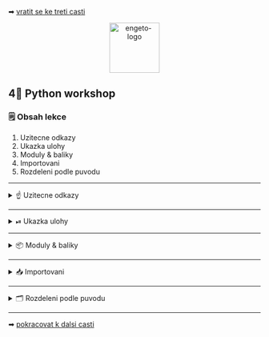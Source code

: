 ➡ [vratit se ke treti casti](https://github.com/Bralor/python-workshop/tree/master/materials/03_loops)

<p align="center">
  <img alt="engeto-logo" width="100px" src="https://engeto.cz/wp-content/uploads/2019/01/engeto-square.png" />
</p>

## 4⃣ Python workshop
### 🗒 Obsah lekce
1. Uzitecne odkazy
2. Ukazka ulohy
3. Moduly & baliky
4. Importovani
5. Rozdeleni podle puvodu
---


<details>
  <summary>☝ Uzitecne odkazy</summary>

  #### 🗒 Dulezite odkaz
  - [Instalator balicku, pip3](https://pypi.org/project/pip/)
  - [\_\_init\_\_.py](https://pythontips.com/2013/07/28/what-is-__init__-py/)
  - [Walrus operator, dokumentace](https://realpython.com/lessons/assignment-expressions/)
  - [Python.org, hledani modulu](https://docs.python.org/3/tutorial/modules.html#the-module-search-path)
  - [Predpis, if \_\_name\_\_ == '__main__'](https://www.geeksforgeeks.org/what-does-the-if-__name__-__main__-do/)
  - [Pycharm importing](https://www.jetbrains.com/help/pycharm/installing-uninstalling-and-upgrading-packages.html)

</details>

---

<details>
  <summary>⏯  Ukazka ulohy</summary>

  1. ✌  [Stahnete si cely repozitar jako **zip**](https://github.com/Bralor/python-workshop/archive/mh-dev.zip)
  2. 💪 Presunte se ke stazenemu souboru
  3. 🙏 Spustte soubor **materials/04_importing/hangman.py** v PyCharm
  4. 🐍 Spustte program pomoci klaves **ctrl+shift+F10**
  5. 🎥 Zkousejte!

</details>

---

<details>
   <summary>📦 Moduly & baliky</summary>

<details>
   <summary>💾 Uvod hry</summary>

   #### 🎮 Obesenec
   1. Pomocna promenna `SLOVO` (konstanta)
   2. Pomocna promenna `tajenka` (podtrzitka misto pismen)
   3. Pomocna promenna `zivoty` (hodnota = `7`)
   4. Pomocna promenna `hra_probiha` (hodnota = `True`)

   <br />
   ```python
   #!/usr/bin/python3


   SLOVO = "obesenec"
   tajenka = len(SLOVO) * ["_"]
   zivoty = 7
   hra_probiha = True
   ```

---

</details>

<details>
   <summary>♻ Prubeh kol</summary>

   #### 🔚 Kdy hra konci
   1. Dokud ma hrac v promenne `zivoty` hodnotu vetsi jak `0`
   2. Nasledne zastavime prubeh pomoci `hra_probiha`

   <br />
   ```python
   while hra_probiha and zivoty > 0:
       ...
   else:
       if not hra_probiha:
           print(f"Tajenka: {SLOVO}")
           print("Super! Vitezis, jsi frajer kurzu!")
       else:
           print(f"Bohuzel, prohrals. Hledane slovo: *{SLOVO}*")
   ```

   #### 👀 V kazdem kole
   1. Vypisu stav hry
   2. Necham hrace zadat pismeno/slovo (promenna `hadani`)
   3. Sestavime vhodne podminky

   <br />
   ```python
   print(f"TAJENKA: {' '.join(tajenka)}, ZIVOTY: {zivoty}")
   hadani = input("Hadej pismeno nebo cele slovo:").lower()

   if hadani == SLOVO:
       hra_probiha = False

   elif len(hadani) == 1 and hadani in SLOVO:
       for index, pismeno in enumerate(SLOVO):
           if pismeno == hadani:
               tajenka[index] = hadani
       if "_" not in tajenka:
           hra_probiha = False

   else:
       zivoty -= 1
   ```

   #### ❓ Konec nebo ne
   Hra nam funguje. Co bychom mohli zlepsit?
       1. Vice hadanych slov
       2. Nahodny vyber slova
       3. Cistejsi vypis

---

</details>

<details>
   <summary>⚙ Moduly</summary>

   #### ☝ K zapamatovani
   1. Jde o soubor s priponou `py`
   2. Obsahuje promenne, datove typy, standartni algoritmy
   3. Nektere jiz mame k dispozici (napr. `usr/lib/python3.8/`)
   ```python
   import pprint


   UDAJE = {
       "jmeno": "Matous",
       "prijmeni": "Holinka",
       "email": "matous@matous.cz",
       "adresa": "Kocourkov, U Potoka 28"
   }

   pprint.pprint(UDAJE)
   ```
   [**Odkaz**](https://repl.it/@JustBraloR/importing#main.py) pro spusteni

---

</details>

<details>
   <summary>🗃 Baliky</summary>

   #### ☝ K zapamatovani
   1. Vetsinou sbirka nekolika modulu
   2. Spolecne umistene v adresari
   3. Baliky obsahuji `__init__.py`
   4. Baliky obsahuji `__pycache__`

   #### 🔍 Soubor init
   Tento, dost casto prazdny, soubor umoznuje interpretu najit & nahrat moduly.
   Pokud neni prazdny, obsahuje dokumentace, zavislosti, aj.

   #### ⏩ Slozka pycache
   Tato slozka vznika, kdyz spoustime kod a interpret jej zkompiluje
   na _bytecode_. Nasledne schova zkompilovany kod do tohoto adresare.

---

</details>

<details>
   <summary>⏪ Rekapitulace</summary>

   #### 💪 Souhrn vyhod modulu & baliku
   1. Nemusime opakovane prepisovat stejne instrukce
   2. Muzu opakovane pouzivat na vice mistech
   3. Citelnosti je ucineno zadost

</details>

</details>

---

<details>
   <summary>📥 Importovani</summary>

   #### ☝ K zapamatovani
   Predpis pro nahrani modulu/baliku ma svoje pravidla:
   1. `import pprint` - nahrajeme cely modul, pouziti `modul.funkce`
   2. `from pprint import *` - nahrajeme cely modul, pouziti `funkce`
   3. `from pprint import pprint` - nahraje pouze vybranou funkci (`funkce`)
   4. `as` - doplneni aliasu, pouziti `from pprint import pprint as pp` (`pp`)
   
   #### 📽 Hledani modul
   1. Interpret uvidi oznameni o nahravani modulu (pr. `import`)
   2. Prohleda zabudovane moduly: `sys.builtin_module_names`
   3. Dale prohleda: `sys.modules` (s podporou symlinku)
   4. Dale prohleda aktualni umisteni: `sys.path[0]` (pokud nejsou symlinky, bude 3.)
   5. Dale prohleda: `sys.path[1:]`
   6. Pokud **nenasel** -> `ModuleNotFound`
   7. Pokud **nasel** -> nahravam modul, prip. balik

</details>

---

<details>
   <summary>🗂 Rozdeleni podle puvodu</summary>

<details>
   <summary>🏘 Knihovny standartni</summary>

   #### ☝ K zapamatovani
   Nainstalujeme jazyk, interpret a tyto knihovny. Nemusim instalovat, staci
   nahrat a pouzivat.

   #### ❓Modul random
   1. Pokud vyzadujeme vyuziti prvku pseudo-nahody, pouzijeme standartni modul
   `random`, dale doplnime seznam s vice slovy:
   ```python
   import random

   SLOVA = ["obesenec", "autobus", "klavesnice", "nedele"]
   ```
   <br />
   2. Vybereme vhodnou funkci pro selekci nahodne udaje ze sekvence dat:
   ```python
   slovo = random.choice(SLOVA)
   ```

   #### 🕺 Vlastni modul
   1. Spolecne si nahrajeme nas vlastni modul `figurka`
   2. Pouzijeme slovnik `hangman` uvnitr souboru
   3. Doplnime vypis v kazdem kole a pri prohre
   ```python
   import figurka


   print(figurka.hangman[7 - zivoty])
   ```

   #### 📺 Modul os
   1. Protoze je nase hra prilis upovidana, nahrajeme dalsi standartni modul,
   ktery nam pomuze udrzet vystup mene upovidany
   2. Aplikujeme funkci, pro strucny vystup ve vypisu a v zaveru
   ```python
   import os

   os.system("clear")
   ```

---
</details>

<details>
   <summary>👾 Knihovny tretich stran</summary>

   #### ☝ K zapamatovani
   Protoze je knihoven pro Python spousta, nektere je potreba doinstalovat rucne.

<br />
<p align="center">
  <img alt="terminal-icon" width="80px" src="https://cubiclenate.files.wordpress.com/2018/04/terminal-icon.png?w=286&h=286" />
</p>

   #### 🆑 Pomoci prikazoveho radku
   1. Vytvorime virtualni pracovni prostredi:
   ```bash
   python3 -m venv <jmeno_prostredi>
   ```

   2. Aktivujeme virtualni pracovni prostredi:
   ```bash
   source <jmeno_prostredi>/bin/activate
   ```
   **Pozor!** Po aktivaci dostaneme na zacatku dotazovaciho radku zavorku
   se jmenem prostredi (pr. `(env)`)

   3. Overime dostupnost spravce balicku `pip3 --version`

   4. Pokud mame, instalujeme balicky (nahled [pypi.org](https://pypi.org/)):
   ```bash
   pip3 install <jmeno_balicku>         # instalace
   pip3 uninstall <jmeno_balicku>       # odstraneni
   pip3 --help                          # napoveda
   ```

   5. Vytvoreni souboru `requirements.txt` se zavislostmi:
   ```bash
   pip3 freeze > requirements.txt
   ```

   6. Pomoci zavilosti mohou ostatni uzivatele nainstalovat externi knihovny z 
   naseho virtualniho prostredi:
   ```bash
   pip3 install -r requirements.txt
   ```

<br />
<p align="center">
  <img alt="pycharm-icon" width="80px" src="https://caktus-website-production-2015.s3.amazonaws.com/media/blog-images/logo.png" />
</p>

   #### 🐍 Pomoci PyCharm
   1. Spustime Pycharm a otevreme projekt
   2. `ctrl + alt + s` -> Settings
   3. -> Project: <jmeno_projektu>
   4. -> Project interpreter
   5. ⚙ `Add...` Pridat prostredi/pouzit stavajici
   6. ➕ Instalovat knihovny pomoci symbolu `+` dole pod nabidkou
   7. `Terminal` dole na liste pro export zavislosti (`pip3 freeze > requirements.txt`)

---

</details>

<details>
   <summary>🆕 Name == main</summary>

   #### 🥅 Motivace
   Po nahrani modulu nechceme spustit cely jeho obsah. Chceme vyuzit jeho
   funkcionalitu jednu po druhe.

   #### ❗ Nevhodna syntaxe
   Pokud bezne spoustime soubor `py` do promenne `__name__` ulozime hodnotu
   jmeno souboru:
   ```python
   def hlavni():
       print("Spoustim hlavni funkci()")
       print("Volani prvni funkce...")
       funkce_1()
       print("Volani druhe funkce...")
       funkce_2()
       print("Volani treti funkce...")
       funkce_3()


   def funkce_1():
       print("Spousteni prvni funkce...")


   def funkce_2():
       print("Spousteni druhe funkce...")


   def funkce_3():
       print("Spousteni treti funkce...")


   hlavni()
   ```
   [**Odkaz**](https://repl.it/@JustBraloR/runningnamemain#main.py) pro spusteni

   **Pozor!** Toto neni zadouci, pokud chceme soubor pouze nahrat. Vyzkousime
   soubor nahrat primo v interpretu.

   #### ✅ Vhodna syntaxe
   Pokud piseme kod do souboru, ktery budeme chtit potencialne pouzivat pozdeji
   (modul), pouzijeme:
   ```python
   if __name__ == "__main__":
       hlavni()
   ```
   Diky takovemu predpisu porad plati: `__name__ == "<jmeno_souboru>"`. Ale
   soucasne pri nahrani z jineho modulu `__name__ == "__main__"`:
   ```python
   if __name__ == "__main__":
       print("Spousteni pres importovani")
       hlavni()
   else:
       print("Naimportovano!")
   ```

</details>


</details>

---

➡ [pokracovat k dalsi casti](https://github.com/Bralor/python-workshop/tree/master/materials/05_functions_and_text_files)

